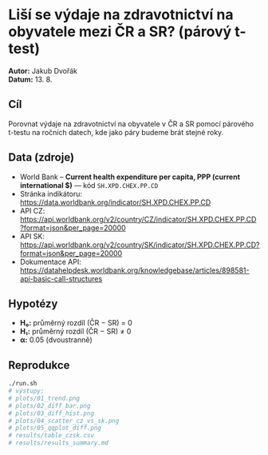 # Liší se výdaje na zdravotnictví na obyvatele mezi ČR a SR? (párový t-test)

**Autor:** Jakub Dvořák  
**Datum:** 13. 8.

## Cíl
Porovnat výdaje na zdravotnictví na obyvatele v ČR a SR pomocí párového t-testu na ročních datech, kde jako páry budeme brát stejné roky.

## Data (zdroje)
- World Bank – **Current health expenditure per capita, PPP (current international $)** — kód `SH.XPD.CHEX.PP.CD`  
- Stránka indikátoru: https://data.worldbank.org/indicator/SH.XPD.CHEX.PP.CD  
- API CZ: https://api.worldbank.org/v2/country/CZ/indicator/SH.XPD.CHEX.PP.CD?format=json&per_page=20000  
-  API SK: https://api.worldbank.org/v2/country/SK/indicator/SH.XPD.CHEX.PP.CD?format=json&per_page=20000
-  Dokumentace API: https://datahelpdesk.worldbank.org/knowledgebase/articles/898581-api-basic-call-structures

## Hypotézy
- **H₀:** průměrný rozdíl (ČR − SR) = 0  
- **H₁:** průměrný rozdíl (ČR − SR) ≠ 0  
- **α:** 0.05 (dvoustranně)

## Reprodukce
```bash
./run.sh
# výstupy:
# plots/01_trend.png
# plots/02_diff_bar.png
# plots/03_diff_hist.png
# plots/04_scatter_cz_vs_sk.png
# plots/05_qqplot_diff.png
# results/table_czsk.csv
# results/results_summary.md

